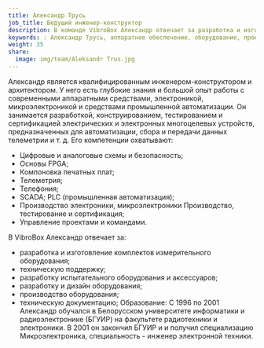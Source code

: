 ```yaml
---
title: Александр Трусь
job_title: Ведущий инженер-конструктор
description: В команде VibroBox Александр отвечает за разработка и изготовление комплектов измерительного оборудования, техническую поддержку, разработку испытательного оборудования и аксессуаров, разработку и дизайн оборудования, производство оборудования, техническую документацию.
keywords: : Александр Трусь, аппаратное обеспечение, оборудование, проектирование оборудования, разработка, производство оборудования, электроника, главный конструктор, эксперт в отрасли, инженерия, электроника, управление проектами, промышленность, технология, сертификация, тестирование
weight: 35
share:
  image: img/team/Aleksandr Trus.jpg
---
```

Александр является квалифицированным инженером-конструктором и архитектором. У него есть глубокие знания и большой опыт работы с современными аппаратными средствами, электроникой, микроэлектроникой и средствами промышленной автоматизации. Он занимается разработкой, конструированием, тестированием и сертификацией электрических и электронных многоцелевых устройств, предназначенных для автоматизации, сбора и передачи данных телеметрии и т. д. Его компетенции охватывают:
* Цифровые и аналоговые схемы и безопасность;
* Основы FPGA;
* Компоновка печатных плат;
* Телеметрия;
* Телефония;
* SCADA; PLC (промышленная автоматизация);
* Производство электроники, микроэлектроники Производство, тестирование и сертификация;
* Управление проектами и командами.

В VibroBox Александр отвечает за:

* разработка и изготовление комплектов измерительного оборудования;
* техническую поддержку;
* разработку испытательного оборудования и аксессуаров;
* разработку и дизайн оборудования;
* производство оборудования;
* техническую документацию;
Образование:
С 1996 по 2001 Александр обучался в Белорусском университете информатики и радиоэлектронике (БГУИР) на факультете радиотехники и электроники. В 2001 он закончил БГУИР и и получил специализацию Микроэлектроника, специальность - инженер электронной техники.
